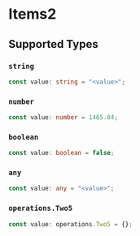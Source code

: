 # Items2


## Supported Types

### `string`

```typescript
const value: string = "<value>";
```

### `number`

```typescript
const value: number = 1465.84;
```

### `boolean`

```typescript
const value: boolean = false;
```

### `any`

```typescript
const value: any = "<value>";
```

### `operations.Two5`

```typescript
const value: operations.Two5 = {};
```

